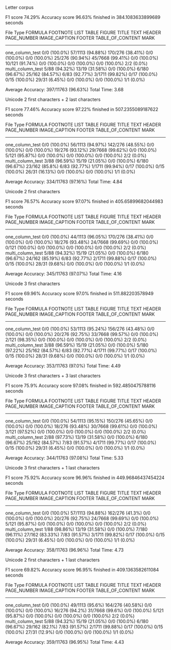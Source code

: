 Letter corpus

F1 score 74.29%
Accuracy score 96.63%
finished in 384.1083633899689 seconds


File Type          FORMULA        FOOTNOTE          LIST              TABLE           FIGURE           TITLE            TEXT              HEADER         PAGE_NUMBER      IMAGE_CAPTION    FOOTER        TABLE_OF_CONTENT    MARK
-----------------  -------------  ----------------  ----------------  --------------  ---------------  ---------------  ----------------  -------------  ---------------  ---------------  ------------  ------------------  ----------
one_column_test    0/0 (100.0%)   57/1113 (94.88%)  170/276 (38.41%)  0/0 (100.0%)    0/0 (100.0%)     25/276 (90.94%)  45/7668 (99.41%)  0/0 (100.0%)   10/121 (91.74%)  0/0 (100.0%)     0/0 (100.0%)  0/0 (100.0%)        2/2 (0.0%)
multi_column_test  5/88 (94.32%)  13/19 (31.58%)    0/0 (100.0%)      6/180 (96.67%)  25/162 (84.57%)  6/83 (92.77%)    3/1711 (99.82%)   0/17 (100.0%)  0/15 (100.0%)    29/31 (6.45%)    0/0 (100.0%)  0/0 (100.0%)        1/1 (0.0%)

Average Accuracy: 397/11763 (96.63%)
Total Time: 3.68

Unicode 2 first characters + 2 last characters

F1 score 77.46%
Accuracy score 97.22%
finished in 507.2355089187622 seconds

File Type          FORMULA        FOOTNOTE          LIST              TABLE           FIGURE          TITLE            TEXT              HEADER         PAGE_NUMBER     IMAGE_CAPTION    FOOTER        TABLE_OF_CONTENT    MARK
-----------------  -------------  ----------------  ----------------  --------------  --------------  ---------------  ----------------  -------------  --------------  ---------------  ------------  ------------------  ----------
one_column_test    0/0 (100.0%)   56/1113 (94.97%)  142/276 (48.55%)  0/0 (100.0%)    0/0 (100.0%)    19/276 (93.12%)  29/7668 (99.62%)  0/0 (100.0%)   5/121 (95.87%)  0/0 (100.0%)     0/0 (100.0%)  0/0 (100.0%)        2/2 (0.0%)
multi_column_test  3/88 (96.59%)  15/19 (21.05%)    0/0 (100.0%)      6/180 (96.67%)  23/162 (85.8%)  6/83 (92.77%)    1/1711 (99.94%)   0/17 (100.0%)  0/15 (100.0%)   26/31 (16.13%)   0/0 (100.0%)  0/0 (100.0%)        1/1 (0.0%)

Average Accuracy: 334/11763 (97.16%)
Total Time: 4.84

Unicode 2 first characters

F1 score 76.57%
Accuracy score 97.07%
finished in 405.65899682044983 seconds

File Type          FORMULA        FOOTNOTE          LIST              TABLE           FIGURE           TITLE            TEXT              HEADER         PAGE_NUMBER     IMAGE_CAPTION    FOOTER        TABLE_OF_CONTENT    MARK
-----------------  -------------  ----------------  ----------------  --------------  ---------------  ---------------  ----------------  -------------  --------------  ---------------  ------------  ------------------  ----------
one_column_test    0/0 (100.0%)   44/1113 (96.05%)  170/276 (38.41%)  0/0 (100.0%)    0/0 (100.0%)     18/276 (93.48%)  24/7668 (99.69%)  0/0 (100.0%)   0/121 (100.0%)  0/0 (100.0%)     0/0 (100.0%)  0/0 (100.0%)        2/2 (0.0%)
multi_column_test  5/88 (94.32%)  15/19 (21.05%)    0/0 (100.0%)      6/180 (96.67%)  24/162 (85.19%)  6/83 (92.77%)    2/1711 (99.88%)   0/17 (100.0%)  0/15 (100.0%)   28/31 (9.68%)    0/0 (100.0%)  0/0 (100.0%)        1/1 (0.0%)

Average Accuracy: 345/11763 (97.07%)
Total Time: 4.16


Unicode 3 first characters

F1 score 69.96%
Accuracy score 97.0%
finished in 511.882203578949 seconds


File Type          FORMULA        FOOTNOTE          LIST              TABLE           FIGURE           TITLE            TEXT              HEADER         PAGE_NUMBER     IMAGE_CAPTION    FOOTER        TABLE_OF_CONTENT    MARK
-----------------  -------------  ----------------  ----------------  --------------  ---------------  ---------------  ----------------  -------------  --------------  ---------------  ------------  ------------------  ----------
one_column_test    0/0 (100.0%)   53/1113 (95.24%)  156/276 (43.48%)  0/0 (100.0%)    0/0 (100.0%)     20/276 (92.75%)  33/7668 (99.57%)  0/0 (100.0%)   2/121 (98.35%)  0/0 (100.0%)     0/0 (100.0%)  0/0 (100.0%)        2/2 (0.0%)
multi_column_test  3/88 (96.59%)  15/19 (21.05%)    0/0 (100.0%)      5/180 (97.22%)  25/162 (84.57%)  6/83 (92.77%)    4/1711 (99.77%)   0/17 (100.0%)  0/15 (100.0%)   28/31 (9.68%)    0/0 (100.0%)  0/0 (100.0%)        1/1 (0.0%)

Average Accuracy: 353/11763 (97.0%)
Total Time: 4.49


Unicode 3 first characters + 3 last characters

F1 score 75.9%
Accuracy score 97.08%
finished in 592.4850475788116 seconds

File Type          FORMULA        FOOTNOTE          LIST              TABLE           FIGURE           TITLE            TEXT              HEADER         PAGE_NUMBER     IMAGE_CAPTION    FOOTER        TABLE_OF_CONTENT    MARK
-----------------  -------------  ----------------  ----------------  --------------  ---------------  ---------------  ----------------  -------------  --------------  ---------------  ------------  ------------------  ----------
one_column_test    0/0 (100.0%)   54/1113 (95.15%)  150/276 (45.65%)  0/0 (100.0%)    0/0 (100.0%)     18/276 (93.48%)  30/7668 (99.61%)  0/0 (100.0%)   3/121 (97.52%)  0/0 (100.0%)     0/0 (100.0%)  0/0 (100.0%)        2/2 (0.0%)
multi_column_test  2/88 (97.73%)  13/19 (31.58%)    0/0 (100.0%)      6/180 (96.67%)  25/162 (84.57%)  7/83 (91.57%)    4/1711 (99.77%)   0/17 (100.0%)  0/15 (100.0%)   29/31 (6.45%)    0/0 (100.0%)  0/0 (100.0%)        1/1 (0.0%)

Average Accuracy: 344/11763 (97.08%)
Total Time: 5.33

Unicode 3 first characters + 1 last characters

F1 score 75.92%
Accuracy score 96.96%
finished in 449.96846437454224 seconds

File Type          FORMULA        FOOTNOTE          LIST             TABLE           FIGURE           TITLE            TEXT              HEADER         PAGE_NUMBER     IMAGE_CAPTION    FOOTER        TABLE_OF_CONTENT    MARK
-----------------  -------------  ----------------  ---------------  --------------  ---------------  ---------------  ----------------  -------------  --------------  ---------------  ------------  ------------------  ----------
one_column_test    0/0 (100.0%)   57/1113 (94.88%)  162/276 (41.3%)  0/0 (100.0%)    0/0 (100.0%)     20/276 (92.75%)  24/7668 (99.69%)  0/0 (100.0%)   5/121 (95.87%)  0/0 (100.0%)     0/0 (100.0%)  0/0 (100.0%)        2/2 (0.0%)
multi_column_test  1/88 (98.86%)  13/19 (31.58%)    0/0 (100.0%)     7/180 (96.11%)  27/162 (83.33%)  7/83 (91.57%)    3/1711 (99.82%)   0/17 (100.0%)  0/15 (100.0%)   29/31 (6.45%)    0/0 (100.0%)  0/0 (100.0%)        1/1 (0.0%)

Average Accuracy: 358/11763 (96.96%)
Total Time: 4.73

Unicode 2 first characters + 1 last characters

F1 score 69.82%
Accuracy score 96.95%
finished in 409.1363582611084 seconds

File Type          FORMULA        FOOTNOTE         LIST              TABLE           FIGURE          TITLE           TEXT             HEADER         PAGE_NUMBER     IMAGE_CAPTION    FOOTER        TABLE_OF_CONTENT    MARK
-----------------  -------------  ---------------  ----------------  --------------  --------------  --------------  ---------------  -------------  --------------  ---------------  ------------  ------------------  ----------
one_column_test    0/0 (100.0%)   49/1113 (95.6%)  164/276 (40.58%)  0/0 (100.0%)    0/0 (100.0%)    16/276 (94.2%)  31/7668 (99.6%)  0/0 (100.0%)   5/121 (95.87%)  0/0 (100.0%)     0/0 (100.0%)  0/0 (100.0%)        2/2 (0.0%)
multi_column_test  5/88 (94.32%)  15/19 (21.05%)   0/0 (100.0%)      6/180 (96.67%)  29/162 (82.1%)  7/83 (91.57%)   2/1711 (99.88%)  0/17 (100.0%)  0/15 (100.0%)   27/31 (12.9%)    0/0 (100.0%)  0/0 (100.0%)        1/1 (0.0%)

Average Accuracy: 359/11763 (96.95%)
Total Time: 4.43
